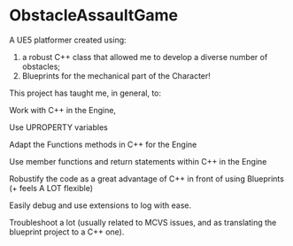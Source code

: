 # ObstacleAssaultGame

A UE5 platformer created using: 
1) a robust C++ class that allowed me to develop a diverse number of obstacles;
2) Blueprints for the mechanical part of the Character!

This project has taught me, in general, to:

Work with C++ in the Engine,

Use UPROPERTY variables

Adapt the Functions methods in C++ for the Engine

Use member functions and return statements within C++ in the Engine

Robustify the code as a great advantage of C++ in front of using Blueprints (+ feels A LOT flexible) 

Easily debug and use extensions to log with ease.

Troubleshoot a lot (usually related to MCVS issues, and as translating the blueprint project to a C++ one).
